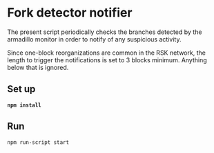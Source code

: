 
# Fork detector notifier

The present script periodically checks the branches detected by the armadillo monitor in order to notify of any suspicious activity.

Since one-block reorganizations are common in the RSK network, the length to trigger the notifications is set to 3 blocks minimum. Anything below that is ignored.

## Set up
**``npm install``**

## Run
``npm run-script start``
